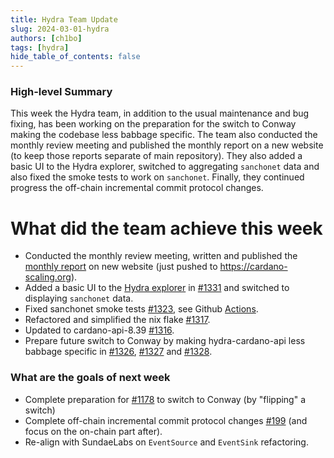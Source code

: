 ```yaml
---
title: Hydra Team Update
slug: 2024-03-01-hydra
authors: [ch1bo]
tags: [hydra]
hide_table_of_contents: false
---
```


### High-level Summary

This week the Hydra team, in addition to the usual maintenance and bug fixing, has been working on the preparation for the switch to Conway making the codebase less babbage specific. The team also conducted the monthly review meeting and published the monthly report on a new website (to keep those reports separate of main repository). They also added a basic UI to the Hydra explorer, switched to aggregating `sanchonet` data and also fixed the smoke tests to work on `sanchonet`. Finally, they continued progress the off-chain incremental commit protocol changes.

# What did the team achieve this week

- Conducted the monthly review meeting, written and published the [monthly report](https://cardano-scaling.github.io/website/monthly/2024-02) on new website (just pushed to <https://cardano-scaling.org>).
- Added a basic UI to the [Hydra explorer](http://explorer.hydra.family) in [\#1331](https://github.com/input-output-hk/hydra/issues/1330) and switched to displaying `sanchonet` data.
- Fixed sanchonet smoke tests [\#1323](https://github.com/input-output-hk/hydra/pull/1323), see Github [Actions](https://github.com/input-output-hk/hydra/actions/workflows/smoke-test.yaml).
- Refactored and simplified the nix flake [\#1317](https://github.com/input-output-hk/hydra/pull/1317).
- Updated to cardano-api-8.39 [\#1316](https://github.com/input-output-hk/hydra/pull/1316).
- Prepare future switch to Conway by making hydra-cardano-api less babbage specific in [\#1326](https://github.com/input-output-hk/hydra/pull/1326), [\#1327](https://github.com/input-output-hk/hydra/pull/1327) and [\#1328](https://github.com/input-output-hk/hydra/pull/1328).

### What are the goals of next week

- Complete preparation for [\#1178](https://github.com/input-output-hk/hydra/issues/1178) to switch to Conway (by "flipping" a switch)
- Complete off-chain incremental commit protocol changes [\#199](https://github.com/input-output-hk/hydra/issues/199) (and focus on the on-chain part after).
- Re-align with SundaeLabs on `EventSource` and `EventSink` refactoring.
